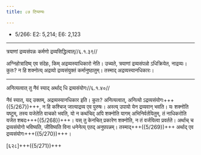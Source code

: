 ```yaml
---
title: ८७ टिप्पण्यः

---
```

- 5/266: E2: 5,214; E6: 2,123

____________________________________________


त्रयाणां द्रव्यसंपन्नः कर्मणो द्रव्यसिद्धित्वात्//६.१.३९//

अग्निहोत्रादिष्व् एव संदेहः, किम् अद्रव्यस्याधिकारो नेति। उच्यते, त्रयाणां द्रव्यसंपन्नो ऽधिक्रियेत, नाद्रव्यः। कुतः? न हि शक्नोत्य् अद्रव्यो द्रव्यसंयुक्तं कर्मानुष्ठातुम्। तस्माद् अद्रव्यस्यानधिकारः।


____________________________________________


अनित्यत्वात् तु नैवं स्याद् अर्थाद् धि द्रव्यसंयोगः//६.१.४०//

नैवं स्यात्, यद् उक्तम्, अद्रव्यस्यानधिकार इति। कुतः? अनित्यत्वात्, अनित्यो ऽद्रव्यसंयोगः+++({5/267})+++, न हि कश्चिज् जात्याद्रव्य एव पुरुषः। अस्त्य् उपायो येन द्रव्यवान् भवति। यः शक्नोति यष्टुम्, तस्य यजेतेति वाचको भवति, यो न कथंचिद् अपि शक्नोति यागम् अभिनिर्वर्तयितुम्, तं नाधिकरोति यजेत शबदः+++({5/268})+++। यस् तु केनचित् प्रकारेण शक्नोति, न तं वर्जयित्वा प्रवर्तते। अर्थाच् च द्रव्यसंयोगो भविष्यति, जीविष्यति विना धनेनेत्य् एतद् अनुपपन्नम्। तस्माद्+++({5/269})+++ अर्थाद् एव द्रव्यसंयोगः+++({5/270})+++।

[६२८]+++({5/271})+++
